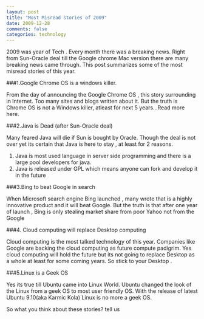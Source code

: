 ```yaml
---           
layout: post
title: "Most Misread stories of 2009"
date: 2009-12-28
comments: false
categories: technology
---
```


2009 was year of Tech . Every month there was a breaking news. Right from Sun-Oracle deal till the Google chrome Mac version there are many breaking news came through.
This post summarizes some of the most misread stories of this year.

###1.Google Chrome OS is a windows killer.

From the day of announcing the Google Chrome OS , this story surrounding in Internet. Too many sites and blogs written about it.
But the truth is Chrome OS is not a Windows killer, atleast for next 5 years...Read more here.


###2.Java is Dead (after Sun-Oracle deal)

Many feared Java will die if Sun is bought by Oracle. Though the deal is not over yet its certain that Java is here to stay , at least for 2 reasons.

1. Java is most used language in server side programming and there is a large pool developers for java.
2. Java is released under GPL which means anyone can fork and develop it in the future


###3.Bing to beat Google in search

When Microsoft search engine Bing launched , many wrote that is a highly innovative product and it will beat Google.
But the truth is that after one year of launch , Bing is only stealing market share from poor Yahoo not from the Google

###4. Cloud computing will replace Desktop computing

Cloud computing is the most talked technology of this year. Companies like Google are backing the cloud computing as future compute padigrim.
Yes cloud computing will hold the future but its not going to replace Desktop as a whole at least for some coming years. So stick to your Desktop .


###5.Linux is a Geek OS

Yes its true till Ubuntu came into Linux World. Ubuntu changed the look of the Linux from a geek OS to most user friendly OS. With the release of latest
Ubuntu 9.10(aka Karmic Kola) Linux is no more a geek OS.


So what you think about these stories? tell us
